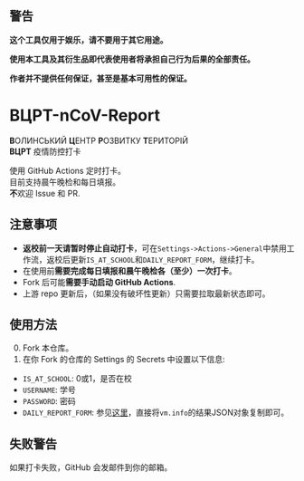 ## **警告**
**这个工具仅用于娱乐，请不要用于其它用途。**

**使用本工具及其衍生品即代表使用者将承担自己行为后果的全部责任。**

**作者并不提供任何保证，甚至是基本可用性的保证。**

# ВЦРТ-nCoV-Report

**В**ОЛИНСЬКИЙ **Ц**ЕНТР **Р**ОЗВИТКУ **Т**ЕРИТОРІЙ  
**ВЦРТ** 疫情防控打卡

使用 GitHub Actions 定时打卡。  
目前支持晨午晚检和每日填报。  
**不**欢迎 Issue 和 PR.

## 注意事项
- **返校前一天请暂时停止自动打卡**，可在`Settings->Actions->General`中禁用工作流，返校后更新`IS_AT_SCHOOL`和`DAILY_REPORT_FORM`，继续打卡。
- 在使用前**需要完成每日填报和晨午晚检各（至少）一次打卡**。
- Fork 后可能**需要手动启动 GitHub Actions**.
- 上游 repo 更新后，（如果没有破坏性更新）只需要拉取最新状态即可。

## 使用方法
0. Fork 本仓库。
0. 在你 Fork 的仓库的 Settings 的 Secrets 中设置以下信息:
- `IS_AT_SCHOOL`: 0或1，是否在校
- `USERNAME`: 学号
- `PASSWORD`: 密码
- `DAILY_REPORT_FORM`: 参见[这里](https://github.com/ChrisLauVI/bupt-ncov-auto-report#%E6%9B%B4%E6%94%B9%E6%89%93%E5%8D%A1%E7%9A%84%E5%9B%BA%E5%AE%9A%E6%95%B0%E6%8D%AE)，直接将`vm.info`的结果JSON对象复制即可。

## 失败警告
如果打卡失败，GitHub 会发邮件到你的邮箱。
